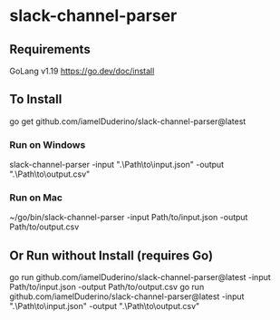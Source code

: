 # slack-channel-parser

## Requirements

GoLang v1.19
https://go.dev/doc/install

## To Install 

go get github.com/iamelDuderino/slack-channel-parser@latest

### Run on Windows

slack-channel-parser -input ".\Path\to\input.json" -output ".\Path\to\output.csv"

### Run on Mac

~/go/bin/slack-channel-parser -input Path/to/input.json -output Path/to/output.csv

## Or Run without Install (requires Go)

go run github.com/iamelDuderino/slack-channel-parser@latest -input Path/to/input.json -output Path/to/output.csv
go run github.com/iamelDuderino/slack-channel-parser@latest -input ".\Path\to\input.json" -output ".\Path\to\output.csv"
